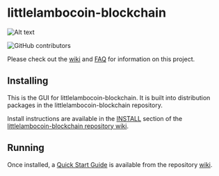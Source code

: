 # littlelambocoin-blockchain
![Alt text](https://www.littlelambocoin.net/img/littlelambocoin_logo.svg)

![GitHub contributors](https://img.shields.io/github/contributors/Chia-Network/chia-blockchain?logo=GitHub)

Please check out the [wiki](https://github.com/Chia-Network/chia-blockchain/wiki)
and [FAQ](https://github.com/Chia-Network/chia-blockchain/wiki/FAQ) for
information on this project.

## Installing

This is the GUI for littlelambocoin-blockchain. It is built into distribution packages in the littlelambocoin-blockchain repository.

Install instructions are available in the
[INSTALL](https://github.com/Chia-Network/chia-blockchain/wiki/INSTALL)
section of the
[littlelambocoin-blockchain repository wiki](https://github.com/Chia-Network/chia-blockchain/wiki).

## Running

Once installed, a
[Quick Start Guide](https://github.com/Chia-Network/chia-blockchain/wiki/Quick-Start-Guide)
is available from the repository
[wiki](https://github.com/Chia-Network/chia-blockchain/wiki).
